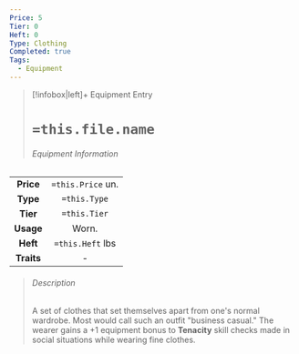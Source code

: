 ```yaml
---
Price: 5
Tier: 0
Heft: 0
Type: Clothing
Completed: true
Tags:
  - Equipment
---
```

> [!infobox|left]+ Equipment Entry
> # `=this.file.name`
> ###### Equipment Information
|            |                   |
|:----------:|:-----------------:|
| **Price**  | `=this.Price` un. |
| **Type** | `=this.Type` |
|  **Tier**  |   `=this.Tier`    |
| **Usage**  |      Worn.             |
|  **Heft**  | `=this.Heft` lbs  |
| **Traits** |       -            |
> ###### *Description*
> A set of clothes that set themselves apart from one's normal wardrobe. Most would call such an outfit "business casual."
> The wearer gains a +1 equipment bonus to **Tenacity** skill checks made in social situations while wearing fine clothes.
